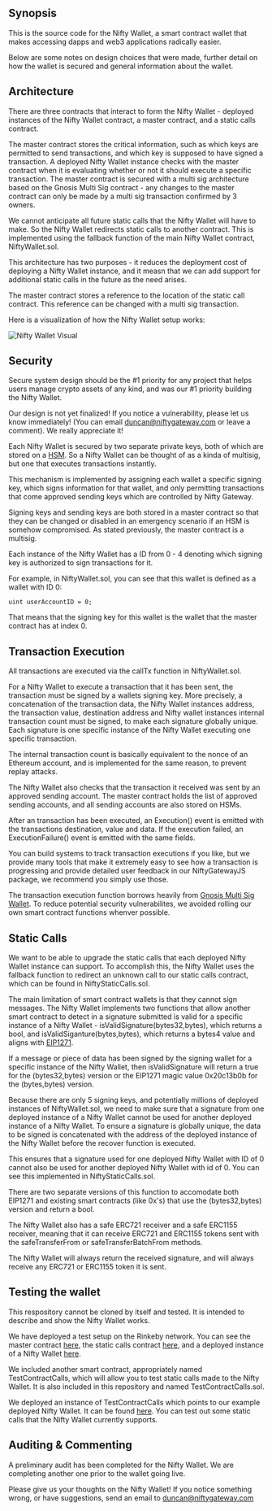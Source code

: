## Synopsis

This is the source code for the Nifty Wallet, a smart contract wallet that makes accessing dapps and web3 applications radically easier.

Below are some notes on design choices that were made, further detail on how the wallet is secured and general information about the wallet.

## Architecture

There are three contracts that interact to form the Nifty Wallet - deployed instances of the Nifty Wallet contract, a master contract, and a static calls contract.

The master contract stores the critical information, such as which keys are permitted to send transactions, and which key is supposed to have signed a transaction. A deployed Nifty Wallet instance checks with the master contract when it is evaluating whether or not it should execute a specific transaction. The master contract is secured with a multi sig architecture based on the Gnosis Multi Sig contract - any changes to the master contract can only be made by a multi sig transaction confirmed by 3 owners.

We cannot anticipate all future static calls that the Nifty Wallet will have to make. So the Nifty Wallet redirects static calls to another contract. This is implemented using the fallback function of the main Nifty Wallet contract, NiftyWallet.sol.

This architecture has two purposes - it reduces the deployment cost of deploying a Nifty Wallet instance, and it measn that we can add support for additional static calls in the future as the need arises. 

The master contract stores a reference to the location of the static call contract. This reference can be changed with a multi sig transaction.

Here is a visualization of how the Nifty Wallet setup works:

![Nifty Wallet Visual](https://s3-us-west-1.amazonaws.com/nftgimagebucket/Screen+Shot+2019-04-20+at+3.30.53+PM.png
 "Nifty Wallet Visual")
 
## Security

Secure system design should be the #1 priority for any project that helps users manage crypto assets of any kind, and was our #1 priority building the Nifty Wallet.

Our design is not yet finalized! If you notice a vulnerability, please let us know immediately! (You can email duncan@niftygateway.com or leave a comment). We really appreciate it!

Each Nifty Wallet is secured by two separate private keys, both of which are stored on a [HSM](https://en.wikipedia.org/wiki/Hardware_security_module). So a Nifty Wallet can be thought of as a kinda of multisig, but one that executes transactions instantly.

This mechanism is implemented by assigning each wallet a specific signing key, which signs information for that wallet, and only permitting transactions that come approved sending keys which are controlled by Nifty Gateway.

Signing keys and sending keys are both stored in a master contract so that they can be changed or disabled in an emergency scenario if an HSM is somehow compromised. As stated previously, the master contract is a multisig.

Each instance of the Nifty Wallet has a ID from 0 - 4 denoting which signing key is authorized to sign transactions for it.

For example, in NiftyWallet.sol, you can see that this wallet is defined as a wallet with ID 0:

```
uint userAccountID = 0;
```

That means that the signing key for this wallet is the wallet that the master contract has at index 0.

## Transaction Execution

All transactions are executed via the callTx function in NiftyWallet.sol.

For a Nifty Wallet to execute a transaction that it has been sent, the transaction must be signed by a wallets signing key. More precisely, a concatenation of the transaction data, the Nifty Wallet instances address, the transaction value, destination address and Nifty wallet instances internal transaction count must be signed, to make each signature globally unique. Each signature is one specific instance of the Nifty Wallet executing one specific transaction. 

The internal transaction count is basically equivalent to the nonce of an Ethereum account, and is implemented for the same reason, to prevent replay attacks. 

The Nifty Wallet also checks that the transaction it received was sent by an approved sending account. The master contract holds the list of approved sending accounts, and all sending accounts are also stored on HSMs.

After an transaction has been executed, an Execution() event is emitted with the transactions destination, value and data. If the execution failed, an ExecutionFailure() event is emitted with the same fields.

You can build systems to track transaction executions if you like, but we provide many tools that make it extremely easy to see how a transaction is progressing and provide detailed user feedback in our NiftyGatewayJS package, we recommend you simply use those.

The transaction execution function borrows heavily from [Gnosis Multi Sig Wallet](https://github.com/gnosis/MultiSigWallet/blob/master/contracts/MultiSigWallet.sol). To reduce potential security vulnerabilites, we avoided rolling our own smart contract functions whenver possible.

## Static Calls

We want to be able to upgrade the static calls that each deployed Nifty Wallet instance can support. To accomplish this, the Nifty Wallet uses the fallback function to redirect an unknown call to our static calls contract, which can be found in NiftyStaticCalls.sol.

The main limitation of smart contract wallets is that they cannot sign messages. The Nifty Wallet implements two functions that allow another smart contract to detect in a signature submitted is valid for a specific instance of a Nifty Wallet - isValidSignature(bytes32,bytes), which returns a bool, and isValidSiganture(bytes,bytes), which returns a bytes4 value and aligns with [EIP1271](https://github.com/ethereum/EIPs/blob/master/EIPS/eip-1271.md).

If a message or piece of data has been signed by the signing wallet for a specific instance of the Nifty Wallet, then isValidSignature will return a true for the (bytes32,bytes) version or the EIP1271 magic value 0x20c13b0b for the (bytes,bytes) version.

Because there are only 5 signing keys, and potentially millions of deployed instances of NiftyWallet.sol, we need to make sure that a signature from one deployed instance of a Nifty Wallet cannot be used for another deployed instance of a Nifty Wallet. To ensure a signature is globally unique, the data to be signed is concatenated with the address of the deployed instance of the Nifty Wallet before the recover function is executed. 

This ensures that a signature used for one deployed Nifty Wallet with ID of 0 cannot also be used for another deployed Nifty Wallet with id of 0. You can see this implemented in NiftyStaticCalls.sol.

There are two separate versions of this function to accomodate both EIP1271 and existing smart contracts (like 0x's) that use the (bytes32,bytes) version and return a bool.

The Nifty Wallet also has a safe ERC721 receiver and a safe ERC1155 receiver, meaning that it can receive ERC721 and ERC1155 tokens sent with the safeTransferFrom or safeTransferBatchFrom methods.

The Nifty Wallet will always return the received signature, and will always receive any ERC721 or ERC1155 token it is sent.

## Testing the wallet

This respository cannot be cloned by itself and tested. It is intended to describe and show the Nifty Wallet works.

We have deployed a test setup on the Rinkeby network. You can see the master contract [here](https://rinkeby.etherscan.io/address/0x99e267384d63927f7961ed3094c8d21dd882b0dc#code), the static calls contract [here](https://rinkeby.etherscan.io/address/0x0a6f11803bc89e3280e24d720ec0813e4c3cfdbe#code), and a deployed instance of a Nifty Wallet [here](https://rinkeby.etherscan.io/address/0x72947f7e561e66e902d9210d6f7261dd06a2ec96#code).

We included another smart contract, appropriately named TestContractCalls, which will allow you to test static calls made to the Nifty Wallet. It is also included in this repository and named TestContractCalls.sol.

We deployed an instance of TestContractCalls which points to our example deployed Nifty Wallet. It can be found [here](https://rinkeby.etherscan.io/address/0xa76b3e42a071bff3598a8d47b4cfde05f6bf423e#readContract). You can test out some static calls that the Nifty Wallet currently supports.

## Auditing & Commenting

A preliminary audit has been completed for the Nifty Wallet. We are completing another one prior to the wallet going live.

Please give us your thoughts on the Nifty Wallet! If you notice something wrong, or have suggestions, send an email to duncan@niftygateway.com 
